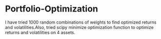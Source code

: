 # Portfolio-Optimization
I have tried 1000 random combinations of weights to find optimized returns and volatilities.Also, tried scipy minimize optimization function to optimize returns and volatilities on 4 assets. 
